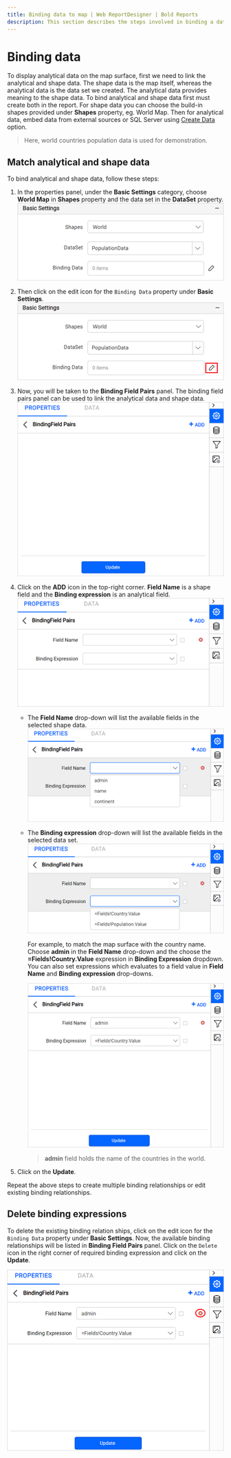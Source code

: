 ```yaml
---
title: Binding data to map | Web ReportDesigner | Bold Reports
description: This section describes the steps involved in binding a data to map report item with Bold Report Designer.
---
```


# Binding data

To display analytical data on the map surface, first we need to link the analytical and shape data. The shape data is the map itself, whereas the analytical data is the data set we created. The analytical data provides meaning to the shape data. To bind analytical and shape data first must create both in the report. For shape data you can choose the build-in shapes provided under **Shapes** property, eg. World Map. Then for analytical data, embed data from external sources or SQL Server using [Create Data](./../../../manage-data/dataset/create-an-embedded-dataset/) option.
> Here, world countries population data is used for demonstration.

## Match analytical and shape data

To bind analytical and shape data, follow these steps:

1. In the properties panel, under the **Basic Settings** category, choose **World Map** in **Shapes** property and the data set in the **DataSet** property.
   ![Set shape data and analytical data](/static/assets/on-premise/images/report-designer/report-items/map/binding-data/select-shape-and-dataset.png '#width=385px')
2. Then click on the edit icon for the `Binding Data` property under **Basic Settings**.
   ![Edit analytical and spatial link](/static/assets/on-premise/images/report-designer/report-items/map/binding-data/edit-icon.png '#width=385px')
3. Now, you will be taken to the **Binding Field Pairs** panel. The binding field pairs panel can be used to link the analytical data and shape data.
   ![Edit analytical and spatial link](/static/assets/on-premise/images/report-designer/report-items/map/binding-data/binding-field-pairs-panel.png '#width=385px')
4. Click on the **ADD** icon in the top-right corner. **Field Name** is a shape field and the **Binding expression** is an analytical field.
   ![Add new binding expression](/static/assets/on-premise/images/report-designer/report-items/map/binding-data/add-binding-expression.png '#width=385px')
    * The **Field Name** drop-down will list the available fields in the selected shape data.
       ![Field name](/static/assets/on-premise/images/report-designer/report-items/map/binding-data/field-name-drop-down.png '#width=385px')
    * The **Binding expression** drop-down will list the available fields in the selected data set.
       ![Binding expression](/static/assets/on-premise/images/report-designer/report-items/map/binding-data/binding-expression.png '#width=385px')

      For example, to match the map surface with the country name. Choose **admin** in the **Field Name** drop-down and the choose the **=Fields!Country.Value** expression in **Binding Expression** dropdown. You can also set expressions which evaluates to a field value in **Field Name** and **Binding expression** drop-downs.

      ![Link shape and analytical data](/static/assets/on-premise/images/report-designer/report-items/map/binding-data/link-shape-analytical.png '#width=385px')

      > **admin** field holds the name of the countries in the world.

5. Click on the **Update**.

Repeat the above steps to create multiple binding relationships or edit existing binding relationships.

## Delete binding expressions

To delete the existing binding relation ships, click on the edit icon for the `Binding Data` property under **Basic Settings**. Now, the available binding relationships will be listed in **Binding Field Pairs** panel. Click on the `Delete` icon in the right corner of required binding expression and click on the **Update**.

![Delete binding expression](/static/assets/on-premise/images/report-designer/report-items/map/binding-data/delet-binding-expression.png '#width=385px')